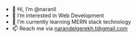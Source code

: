 - 👋 Hi, I’m @naranll
- 👀 I’m interested in Web Development
- 🌱 I’m currently learning MERN stack technology
- 📫 Reach me via narandelgerekh.t@gmail.com

